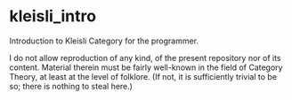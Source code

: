 # kleisli_intro
Introduction to Kleisli Category for the programmer.

I do not allow reproduction of any kind, of the present repository nor of its content.
Material therein must be fairly well-known in the field of Category Theory, at least at the level of folklore.
(If not, it is sufficiently trivial to be so; there is nothing to steal here.)
